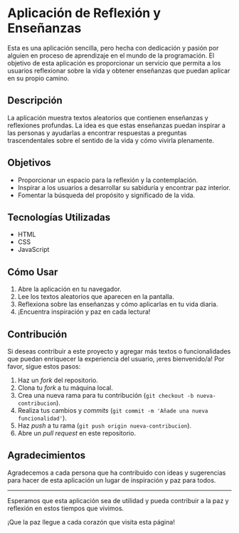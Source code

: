 # Aplicación de Reflexión y Enseñanzas

Esta es una aplicación sencilla, pero hecha con dedicación y pasión por alguien en proceso de aprendizaje en el mundo de la programación. El objetivo de esta aplicación es proporcionar un servicio que permita a los usuarios reflexionar sobre la vida y obtener enseñanzas que puedan aplicar en su propio camino.

## Descripción

La aplicación muestra textos aleatorios que contienen enseñanzas y reflexiones profundas. La idea es que estas enseñanzas puedan inspirar a las personas y ayudarlas a encontrar respuestas a preguntas trascendentales sobre el sentido de la vida y cómo vivirla plenamente.

## Objetivos

- Proporcionar un espacio para la reflexión y la contemplación.
- Inspirar a los usuarios a desarrollar su sabiduría y encontrar paz interior.
- Fomentar la búsqueda del propósito y significado de la vida.

## Tecnologías Utilizadas

- HTML
- CSS
- JavaScript

## Cómo Usar

1. Abre la aplicación en tu navegador.
2. Lee los textos aleatorios que aparecen en la pantalla.
3. Reflexiona sobre las enseñanzas y cómo aplicarlas en tu vida diaria.
4. ¡Encuentra inspiración y paz en cada lectura!

## Contribución

Si deseas contribuir a este proyecto y agregar más textos o funcionalidades que puedan enriquecer la experiencia del usuario, ¡eres bienvenido/a! Por favor, sigue estos pasos:

1. Haz un *fork* del repositorio.
2. Clona tu *fork* a tu máquina local.
3. Crea una nueva rama para tu contribución (`git checkout -b nueva-contribucion`).
4. Realiza tus cambios y *commits* (`git commit -m 'Añade una nueva funcionalidad'`).
5. Haz *push* a tu rama (`git push origin nueva-contribucion`).
6. Abre un *pull request* en este repositorio.

## Agradecimientos

Agradecemos a cada persona que ha contribuido con ideas y sugerencias para hacer de esta aplicación un lugar de inspiración y paz para todos.

---

Esperamos que esta aplicación sea de utilidad y pueda contribuir a la paz y reflexión en estos tiempos que vivimos.

¡Que la paz llegue a cada corazón que visita esta página!
